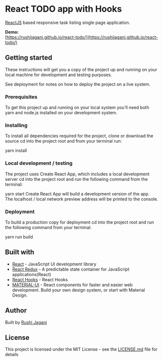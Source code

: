 # React TODO app with Hooks
[ReactJS](https://reactjs.org/) based responsive task listing single page application.

**Demo:**  
[https://rushijagani.github.io/react-todo/](https://rushijagani.github.io/react-todo/)


## Getting started

These instructions will get you a copy of the project up and running on your local machine for development and testing purposes. 

See deployment for notes on how to deploy the project on a live system.
### Prerequisites
To get this project up and running on your local system you'll need both yarn and node.js installed on your development system.

### Installing
To install all dependencies required for the project, clone or download the source cd into the project root and from your terminal run:

yarn install
### Local development / testing
The project uses Create React App, which includes a local development server cd into the project root and run the following command from the terminal:

yarn start
Create React App will build a development version of the app. The localhost / local network preview address will be printed to the console.

### Deployment
To build a production copy for deployment cd into the project root and run the following command from your terminal:

yarn run build


## Built with
- [React](https://reactjs.org/) - JavaScript UI development library
- [React Redux](https://react-redux.js.org/) - A predictable state container for JavaScript applications(React)
- [React Hooks](https://reactjs.org/docs/hooks-intro.html) - React Hooks
- [MATERIAL-UI](https://material-ui.com/) - React components for faster and easier web development. Build your own design system, or start with Material Design.

## Author
Built by [Rushi Jagani](http://rushijagani.github.io/)

## License
This project is licensed under the MIT License - see the [LICENSE.md](https://github.com/binaryjim/react-tasks-app/blob/master/license.txt) file for details
